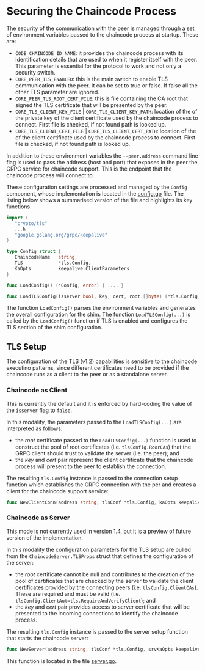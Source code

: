 # Securing the Chaincode Process

The security of the communication with the peer is managed through a set of environment variables passed to the chaincode process at startup. These are:

- `CODE_CHAINCODE_ID_NAME`: it provides the chaincode process with its identification details that are used to when it register itself with the peer. This parameter is essential for the protocol to work and not only a security switch.
- `CORE_PEER_TLS_ENABLED`: this is the main switch to enable TLS communication with the peer. It can be set to true or false. If false all the other TLS parameter are ignored.
- `CORE_PEER_TLS_ROOT_CERT_FILE`: this is file containing the CA root that signed the TLS certificate that will be presented by the peer.
- `CORE_TLS_CLIENT_KEY_FILE` |  `CORE_TLS_CLIENT_KEY_PATH`: location of the of the private key of the client certificate used by the chaincode process to connect. First file is checked, if not found path is looked up.
- `CORE_TLS_CLIENT_CERT_FILE` | `CORE_TLS_CLIENT_CERT_PATH`: location of the of the client certificate used by the chaincode process to connect. First file is checked, if not found path is looked up.

In addition to these environment variables the `--peer.address` command line flag is used to pass the address (host and port) that exposes in the peer the GRPC service for chaincode support. This is the endpoint that the chaincode process will connect to.

These configuration settings are processed and managed by the `Config` component, whose implementation is located in the [config.go](https://github.com/hyperledger/fabric-chaincode-go/blob/master/shim/internal/config.go) file. The listing below shows a summarised version of the file and highlights its key functions.

```go
import (
   "crypto/tls"
   ...h
   "google.golang.org/grpc/keepalive"
)

type Config struct {
   ChaincodeName   string,
   TLS             *tls.Config,
   KaOpts          keepalive.ClientParameters
}

func LoadConfig() (*Config, error) { .... }

func LoadTLSConfig(isserver bool, key, cert, root []byte) (*tls.Config, error) { .... }
```

The function `LoadConfig()` parses the environment variables and generates the overall configuration for the shim. The function `LoadTLSConfig(...)` is called by the `LoadConfig()` function if TLS is enabled and configures the TLS section of the shim configuration.

## TLS Setup

The configuration of the TLS (v1.2) capabilities is sensitive to the chaincode executino patterns, since different certificates need to be provided if the chaincode runs as a client to the peer or as a standalone server.

### Chaincode as Client

This is currently the default and it is enforced by hard-coding the value of the `isserver` flag to `false`.

In this modality, the parameters passed to the `LoadTLSConfig(...)` are interpreted as follows:

- the _root_ certificate passed to the `LoadTLSConfig(...)` function is used to construct the pool of root certificates (i.e. `tlsConfig.RoorCAs`) that the GRPC client should trust to validate the server (i.e. the peer); and
- the _key_ and _cert_ pair represent the client certificate that the chaincode process will present to the peer to establish the connection. 

The resulting `tls.Config` instance is passed to the connection setup function which establishes the GRPC connection with the per and creates a client for the chaincode support service:

```go
func NewClientConn(address string, tlsConf *tls.Config, kaOpts keepalive.ClientParameters) (*grpc.ClientConn, error) ( ... }
```

### Chaincode as Server

This mode is not currently used in version 1.4, but it is a preview of future version of the implementation.

In this modality the configuration parameters for the TLS setup are pulled from the `ChaincodeServer.TLSProps` struct that defines the configuration of the server:

- the _root_ certificate cannot be null and contributes to the creation of the pool of certificates that are checked by the server to validate the client certificates provided by the connecting peers (i.e. `tlsConfig.ClientCAs`). These are required and must be valid (i.e. `tlsConfig.ClientAut=tls.RequireAndVerifyClient`); and
- the _key_ and _cert_ pair provides access to server certificate that will be presented to the incoming connections to identify the chaincode process.

The resulting `tls.Config` instance is passed to the server setup function that starts the chaincode server:

```go
func NewServer(address string, tlsConf *tls.Config, srvKaOpts keepalive.ServerParameters) (*Server, error) { ... }
```

This function is located in the file [server.go](https://github.com/hyperledger/fabric-chaincode-go/blob/master/shim/internal/server.go).
